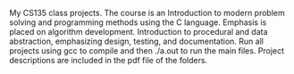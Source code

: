My CS135 class projects. The course is an Introduction to modern problem solving and programming methods using the C language. Emphasis is placed on algorithm development. Introduction to procedural and data abstraction, emphasizing design, testing, and documentation. Run all projects using gcc to compile and then ./a.out to run the main files. Project descriptions are included in the pdf file of the folders. <fileName>

